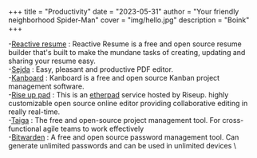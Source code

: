 +++
title = "Productivity"
date = "2023-05-31"
author = "Your friendly neighborhood Spider-Man"
cover = "img/hello.jpg"
description = "Boink"
+++

-[Reactive resume](https://rxresu.me/) : Reactive Resume is a free and open source resume builder that's built to make the mundane tasks of creating, updating and sharing your resume easy. \
-[Sejda](https://www.sejda.com/) : Easy, pleasant and productive PDF editor. \
-[Kanboard](https://kanboard.org/) : Kanboard is a free and open source Kanban project management software. \
-[Rise up pad](https://pad.riseup.net/) : This is an [etherpad](https://etherpad.org/) service hosted by Riseup. highly customizable open source online editor providing collaborative editing in really real-time. \
-[Taiga](https://www.taiga.io/) : The free and open-source project management tool. For cross-functional agile teams to work effectively \
-[Bitwarden](https://bitwarden.com/) : A free and open source password management tool. Can generate unlimited passwords and can be used in unlimited devices \
